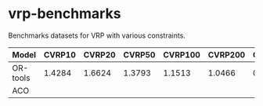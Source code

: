 # vrp-benchmarks
Benchmarks datasets for VRP with various constraints.

| Model    | CVRP10 | CVRP20 | CVRP50 | CVRP100 | CVRP200 | CVRP500 | CVRP1000 |
|----------|--------|--------|--------|---------|---------|---------|----------|
| OR-tools | 1.4284 | 1.6624 | 1.3793 | 1.1513  | 1.0466  | 0.8642  | -        |
| ACO       | 